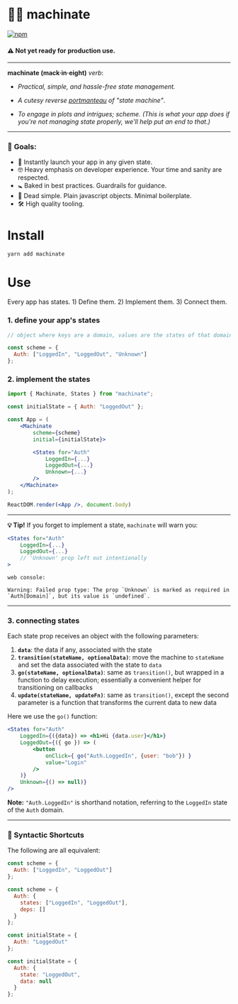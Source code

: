 # 🕵️‍♂️ machinate

[![npm](https://img.shields.io/npm/v/machinate.svg)]()

#### **⚠️ Not yet ready for production use.**

---

**machinate (mack·in·eight)** _verb_:

* _Practical, simple, and hassle-free state management._

* _A cutesy reverse [portmanteau](https://en.wikipedia.org/wiki/Portmanteau) of "state machine"_.

* _To engage in plots and intrigues; scheme. (This is what your app does if you're not managing state properly, we'll help put an end to that.)_

---

### 🏁 **Goals**:

* 🚀 Instantly launch your app in any given state.
* 🤓 Heavy emphasis on developer experience. Your time and sanity are respected.
* 🚼 Baked in best practices. Guardrails for guidance.
* 🍞 Dead simple. Plain javascript objects. Minimal boilerplate.
* 🛠 High quality tooling.

# Install

`yarn add machinate`

# Use

Every app has states. 1) Define them. 2) Implement them. 3) Connect them.

### **1. define your app's states**

```jsx
// object where keys are a domain, values are the states of that domain.

const scheme = {
  Auth: ["LoggedIn", "LoggedOut", "Unknown"]
};
```

### **2. implement the states**

```jsx
import { Machinate, States } from "machinate";

const initialState = { Auth: "LoggedOut" };

const App = (
    <Machinate
        scheme={scheme}
        initial={initialState}>

        <States for="Auth"
            LoggedIn={...}
            LoggedOut={...}
            Unknown={...}
        />
    </Machinate>
);

ReactDOM.render(<App />, document.body)
```

---

**💡 Tip!**
If you forget to implement a state, `machinate` will warn you:

```jsx
<States for="Auth"
    LoggedIn={...}
    LoggedOut={...}
    // 'Unknown' prop left out intentionally
>
```

`web console:`

```
Warning: Failed prop type: The prop `Unknown` is marked as required in `Auth[Domain]`, but its value is `undefined`.
```

---

### **3. connecting states**

Each state prop receives an object with the following parameters:

1.  **`data`**: the data if any, associated with the state
2.  **`transition(stateName, optionalData)`**: move the machine to `stateName` and set the data associated with the state to `data`
3.  **`go(stateName, optionalData)`**: same as `transition()`, but wrapped in a function to delay execution; essentially a convenient helper for transitioning on callbacks
4.  **`update(stateName, updateFn)`**: same as `transition()`, except the second parameter is a function that transforms the current data to new data

Here we use the `go()` function:

```jsx
<States for="Auth"
    LoggedIn={({data}) => <h1>Hi {data.user}</h1>}
    LoggedOut={({ go }) => (
        <button
            onClick={ go("Auth.LoggedIn", {user: "bob"}) }
            value="Login"
        />
    )}
    Unknown={() => null)}
/>
```

**Note:** `"Auth.LoggedIn"` is shorthand notation, referring to the `LoggedIn` state of the `Auth` domain.

---

### 🔀 Syntactic Shortcuts

The following are all equivalent:

```jsx
const scheme = {
  Auth: ["LoggedIn", "LoggedOut"]
};

const scheme = {
  Auth: {
    states: ["LoggedIn", "LoggedOut"],
    deps: []
  }
};
```

```jsx
const initialState = {
  Auth: "LoggedOut"
};

const initialState = {
  Auth: {
    state: "LoggedOut",
    data: null
  }
};
```
